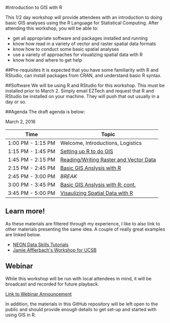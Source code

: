 #Introduction to GIS with R

This 1/2 day workshop will provide attendees with an introduction to doing basic GIS analyses using the R Language for Statistical Computing.  After attending this workshop, you will be able to:

- get all appropriate software and packages installed and running
- know how read in a variety of vector and raster spatial data formats
- know how to conduct some basic spatial analyses
- use a variety of approaches for visualizing spatial data with R
- know how and where to get help

##Pre-requisites
It is expected that you have some familiarity with R and RStudio, can install packages from CRAN, and understand basic R syntax.

##Software
We will be using R and RStudio for this workshop.  This must be installed prior to March 2.  Simply email EZTech and request that R and RStudio be installed on your machine.  They will push that out usually in a day or so.

##Agenda
The draft agenda is below:

March 2, 2016

| Time             | Topic                                                                 |
|------------------|-----------------------------------------------------------------------|
|1:00 PM - 1:15 PM | Welcome, Introductions, Logistics                                     |
|1:15 PM - 1:45 PM | [Setting up R to do GIS](lessons/01_gis_r_setup.md)                   |
|1:45 PM - 2:15 PM | [Reading/Writing Raster and Vector Data](lessons/02_read_in_gis_data.md)      |
|2:15 PM - 2:45 PM | [Basic GIS Anslysis with R](lessons/03_analyze_gis_data.md)           |
|2:45 PM - 3:00 PM | *BREAK*                                                               |
|3:00 PM - 3:45 PM | [Basic GIS Anslysis with R: cont.](lessons/03_analyze_gis_data.md)    |
|3:45 PM - 5:00 PM | [Visaulizing Spatial Data with R](lessons/04_visualize_gis_data.md) |

## Learn more!
As these materials are filtered through my experience, I like to also link to other materials presenting the same idea.  A couple of really great examples are linked below.

- [NEON Data Skills Tutorials](http://neondataskills.org/tutorial-series/)
- [Jamie Afflerbach's Workshop for UCSB](https://github.com/jafflerbach/spatial-analysis-R)

## Webinar
While this workshop will be run with local attendees in mind, it will be broadcast and recorded for future playback.  

[Link to Webinar Announcement](https://epawebconferencing-events.acms.com/content/connect/c1/7/en/events/event/shared/97377684/event_landing.html?sco-id=97453386)

In addition, the materials in this GitHub repository will be left open to the public and should provide enough details to get set-up and started with using GIS in R.
